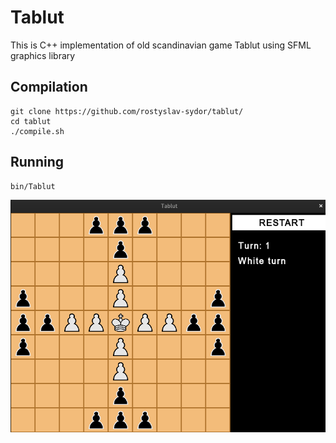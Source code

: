 # Tablut

This is C++ implementation of old scandinavian game Tablut using SFML graphics library

## Compilation
```
git clone https://github.com/rostyslav-sydor/tablut/
cd tablut
./compile.sh
```

## Running
```
bin/Tablut
```

![Tablut](https://github.com/rostyslav-sydor/tablut/blob/master/images/tablut_image.png)
